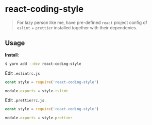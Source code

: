 # react-coding-style

> For lazy person like me, have pre-defined `react` project config of `eslint` + `prettier` installed together with their dependenies.

## Usage

**Install**:

```bash
$ yarn add --dev react-coding-style
```

Edit `.eslintrc.js`

```js
const style = require('react-coding-style')

module.exports = style.tslint
```

Edit `.prettierrc.js`

```js
const style = require('react-coding-style')

module.exports = style.prettier
```
